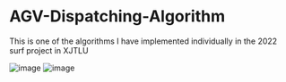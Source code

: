 # AGV-Dispatching-Algorithm
This is one of the algorithms I have implemented individually in the 2022 surf project in XJTLU

![image](https://user-images.githubusercontent.com/99118599/196332314-6f45530f-34d5-430e-a57a-92c544ed0878.png)
![image](https://user-images.githubusercontent.com/99118599/196332595-d5e983cf-1d46-4666-8133-c80ebab657d6.png)
